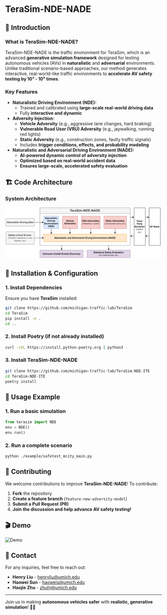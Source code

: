 # TeraSim-NDE-NADE

## 🚀 Introduction

### What is TeraSim-NDE-NADE?
TeraSim-NDE-NADE is the traffic environment for TeraSim, which is an advanced **generative simulation framework** designed for testing autonomous vehicles (AVs) in **naturalistic** and **adversarial** environments. Unlike traditional scenario-based approaches, our method generates interactive, real-world-like traffic environments to **accelerate AV safety testing by 10³ - 10⁵ times**.

### Key Features
- **Naturalistic Driving Environment (NDE):**
  - Trained and calibrated using **large-scale real-world driving data**
  - Fully **interactive and dynamic**
- **Adversity Injection:**
  - **Vehicle Adversity** (e.g., aggressive lane changes, hard braking)
  - **Vulnerable Road User (VRU) Adversity** (e.g., jaywalking, running red lights)
  - **Static Adversity** (e.g., construction zones, faulty traffic signals)
  - Includes **trigger conditions, effects, and probability modeling**
- **Naturalistic and Adversarial Driving Environment (NADE):**
  - **AI-powered dynamic control of adversity injection**
  - **Optimized based on real-world accident data**
  - **Ensures large-scale, accelerated safety evaluation**

## 🏗 Code Architecture

### System Architecture
![NDE-NADE Architecture](docs/figures/NDE-NADE-architecture.svg)

## 🔧 Installation & Configuration

### 1. Install Dependencies
Ensure you have **TeraSim** installed:
```bash
git clone https://github.com/michigan-traffic-lab/TeraSim
cd TeraSim
pip install -e .
cd ..
```

### 2. Install Poetry (if not already installed)
```bash
curl -sSL https://install.python-poetry.org | python3 -
```

### 3. Install TeraSim-NDE-NADE
```bash
git clone https://github.com/michigan-traffic-lab/TeraSim-NDE-ITE
cd TeraSim-NDE-ITE
poetry install
```

## 📌 Usage Example

### 1. Run a basic simulation
```python
from terasim import NDE
env = NDE()
env.run()
```

### 2. Run a complete scenario
```bash
python ./example/safetest_mcity_main.py
```

## 🤝 Contributing

We welcome contributions to improve **TeraSim-NDE-NADE**! To contribute:

1. **Fork** the repository
2. **Create a feature branch** (`feature-new-adversity-model`)
3. **Submit a Pull Request (PR)**
4. **Join the discussion and help advance AV safety testing!**

## 🎬 Demo

![Demo](./demo.gif)

## 📩 Contact

For any inquiries, feel free to reach out:

- **Henry Liu** - henryliu@umich.edu  
- **Haowei Sun** - haoweis@umich.edu  
- **Haojie Zhu** - zhuhj@umich.edu  

---

Join us in making **autonomous vehicles safer** with **realistic, generative simulation**! 🚗💡

